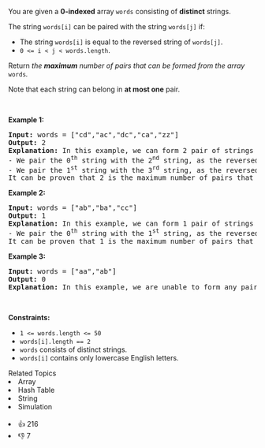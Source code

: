 <p>You are given a <strong>0-indexed</strong> array <code>words</code> consisting of <strong>distinct</strong> strings.</p>

<p>The string <code>words[i]</code> can be paired with the string <code>words[j]</code> if:</p>

<ul> 
 <li>The string <code>words[i]</code> is equal to the reversed string of <code>words[j]</code>.</li> 
 <li><code>0 &lt;= i &lt; j &lt; words.length</code>.</li> 
</ul>

<p>Return <em>the <strong>maximum</strong> number of pairs that can be formed from the array </em><code>words</code><em>.</em></p>

<p>Note that&nbsp;each string can belong in&nbsp;<strong>at most one</strong> pair.</p>

<p>&nbsp;</p> 
<p><strong class="example">Example 1:</strong></p>

<pre>
<strong>Input:</strong> words = ["cd","ac","dc","ca","zz"]
<strong>Output:</strong> 2
<strong>Explanation:</strong> In this example, we can form 2 pair of strings in the following way:
- We pair the 0<sup>th</sup> string with the 2<sup>nd</sup> string, as the reversed string of word[0] is "dc" and is equal to words[2].
- We pair the 1<sup>st</sup> string with the 3<sup>rd</sup> string, as the reversed string of word[1] is "ca" and is equal to words[3].
It can be proven that 2 is the maximum number of pairs that can be formed.</pre>

<p><strong class="example">Example 2:</strong></p>

<pre>
<strong>Input:</strong> words = ["ab","ba","cc"]
<strong>Output:</strong> 1
<strong>Explanation:</strong> In this example, we can form 1 pair of strings in the following way:
- We pair the 0<sup>th</sup> string with the 1<sup>st</sup> string, as the reversed string of words[1] is "ab" and is equal to words[0].
It can be proven that 1 is the maximum number of pairs that can be formed.
</pre>

<p><strong class="example">Example 3:</strong></p>

<pre>
<strong>Input:</strong> words = ["aa","ab"]
<strong>Output:</strong> 0
<strong>Explanation:</strong> In this example, we are unable to form any pair of strings.
</pre>

<p>&nbsp;</p> 
<p><strong>Constraints:</strong></p>

<ul> 
 <li><code>1 &lt;= words.length &lt;= 50</code></li> 
 <li><code>words[i].length == 2</code></li> 
 <li><code>words</code>&nbsp;consists of distinct strings.</li> 
 <li><code>words[i]</code>&nbsp;contains only lowercase English letters.</li> 
</ul>

<div><div>Related Topics</div><div><li>Array</li><li>Hash Table</li><li>String</li><li>Simulation</li></div></div><br><div><li>👍 216</li><li>👎 7</li></div>